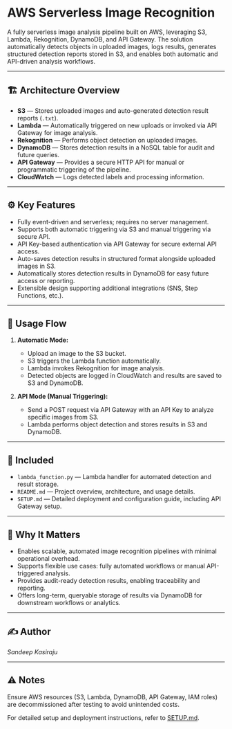 # AWS Serverless Image Recognition

A fully serverless image analysis pipeline built on AWS, leveraging S3, Lambda, Rekognition, DynamoDB, and API Gateway. The solution automatically detects objects in uploaded images, logs results, generates structured detection reports stored in S3, and enables both automatic and API-driven analysis workflows.

---

## 🏗️ Architecture Overview
- **S3** — Stores uploaded images and auto-generated detection result reports (`.txt`).
- **Lambda** — Automatically triggered on new uploads or invoked via API Gateway for image analysis.
- **Rekognition** — Performs object detection on uploaded images.
- **DynamoDB** — Stores detection results in a NoSQL table for audit and future queries.
- **API Gateway** — Provides a secure HTTP API for manual or programmatic triggering of the pipeline.
- **CloudWatch** — Logs detected labels and processing information.

---

## ⚙️ Key Features
- Fully event-driven and serverless; requires no server management.
- Supports both automatic triggering via S3 and manual triggering via secure API.
- API Key-based authentication via API Gateway for secure external API access.
- Auto-saves detection results in structured format alongside uploaded images in S3.
- Automatically stores detection results in DynamoDB for easy future access or reporting.
- Extensible design supporting additional integrations (SNS, Step Functions, etc.).

---

## 🚀 Usage Flow
1. **Automatic Mode:**  
   - Upload an image to the S3 bucket.
   - S3 triggers the Lambda function automatically.
   - Lambda invokes Rekognition for image analysis.
   - Detected objects are logged in CloudWatch and results are saved to S3 and DynamoDB.

2. **API Mode (Manual Triggering):**
   - Send a POST request via API Gateway with an API Key to analyze specific images from S3.
   - Lambda performs object detection and stores results in S3 and DynamoDB.

---

## 📂 Included
- `lambda_function.py` — Lambda handler for automated detection and result storage.
- `README.md` — Project overview, architecture, and usage details.
- `SETUP.md` — Detailed deployment and configuration guide, including API Gateway setup.

---

## 🎯 Why It Matters
- Enables scalable, automated image recognition pipelines with minimal operational overhead.
- Supports flexible use cases: fully automated workflows or manual API-triggered analysis.
- Provides audit-ready detection results, enabling traceability and reporting.
- Offers long-term, queryable storage of results via DynamoDB for downstream workflows or analytics.

---

## ✍️ Author
*Sandeep Kasiraju*

---

## ⚠️ Notes
Ensure AWS resources (S3, Lambda, DynamoDB, API Gateway, IAM roles) are decommissioned after testing to avoid unintended costs.

For detailed setup and deployment instructions, refer to [SETUP.md](./SETUP.md).
